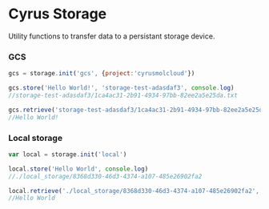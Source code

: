 # Cyrus Storage

Utility functions to transfer data to a persistant storage device.

### GCS

```javascript
gcs = storage.init('gcs', {project:'cyrusmolcloud'})

gcs.store('Hello World!', 'storage-test-adasdaf3', console.log)
//storage-test-adasdaf3/1ca4ac31-2b91-4934-97bb-82ee2a5e25da.txt

gcs.retrieve('storage-test-adasdaf3/1ca4ac31-2b91-4934-97bb-82ee2a5e25da.txt', console.log)
//Hello World!
```

### Local storage
```javascript
var local = storage.init('local')

local.store('Hello World', console.log)
//./local_storage/8368d330-46d3-4374-a107-485e26902fa2

local.retrieve('./local_storage/8368d330-46d3-4374-a107-485e26902fa2', console.log)
//Hello World
```
